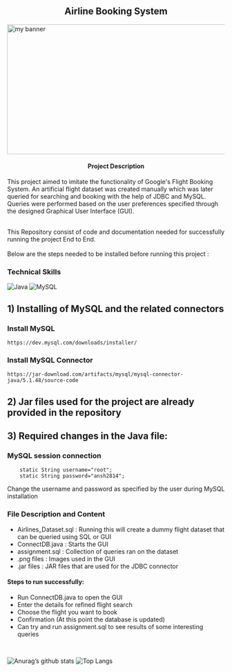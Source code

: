 <h2 align='center'><b> Airline Booking System </b></h2>
<img width='1500' height='300' src="https://user-images.githubusercontent.com/98472023/216372483-df9c4f3e-15bb-4433-9677-4f119efeaaaa.png" alt="my banner"> 

<h4 align='center'> Project Description </h4> 
This project aimed to imitate the functionality of Google's Flight Booking System. An artificial flight dataset was created manually which was later queried for searching and booking with the help of JDBC and MySQL. Queries were performed based on the user preferences specified through the designed Graphical User Interface (GUI). <br><br>

This Repository consist of code and documentation needed for successfully running the project End to End. <br><br>
Below are the steps needed to be installed before running this project :

### Technical Skills 
![Java](https://img.shields.io/badge/java-%23ED8B00.svg?style=for-the-badge&logo=java&logoColor=white)
![MySQL](https://img.shields.io/badge/mysql-%2300f.svg?style=for-the-badge&logo=mysql&logoColor=white)

## 1) Installing of MySQL and the related connectors

### Install MySQL
    https://dev.mysql.com/downloads/installer/
    
### Install MySQL Connector
    https://jar-download.com/artifacts/mysql/mysql-connector-java/5.1.48/source-code

## 2) Jar files used for the project are already provided in the repository

## 3) Required changes in the Java file:
   
   ### MySQL session connection
   
        static String username="root";
	    static String password="ansh2814";
        
   Change the username and password as specified by the user during MySQL installation
   
### File Description and Content
* Airlines_Dataset.sql : Running this will create a dummy flight dataset that can be queried using SQL or GUI
* ConnectDB.java : Starts the GUI 
* assignment.sql : Collection of queries ran on the dataset 
* .png files : Images used in the GUI
* .jar files : JAR files that are used for the JDBC connector 

#### Steps to run successfully:
- Run ConnectDB.java to open the GUI
- Enter the details for refined flight search
- Choose the flight you want to book
- Confirmation (At this point the database is updated)
- Can try and run assignment.sql to see results of some interesting queries
<br>

![Anurag’s github stats](https://github-readme-stats.vercel.app/api?username=Anshumaan-Chauhan02)
![Top Langs](https://github-readme-stats.vercel.app/api/top-langs/?username=Anshumaan-Chauhan02&layout=compact)

